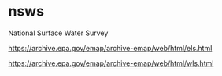<!-- README.md is generated from README.Rmd. Please edit that file -->
nsws
====

National Surface Water Survey

<https://archive.epa.gov/emap/archive-emap/web/html/els.html>

<https://archive.epa.gov/emap/archive-emap/web/html/wls.html>
